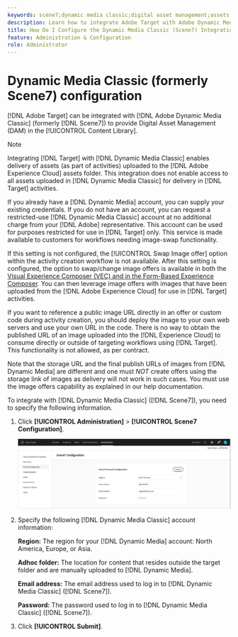 ```yaml
---
keywords: scene7;dynamic media classic;digital asset management;assets;dam;content library;swap image
description: Learn how to integrate Adobe Target with Adobe Dynamic Media Classic (formerly Scene7) to provide Digital Asset Management (DAM) in the Content Library.
title: How Do I Configure the Dynamic Media Classic (Scene7) Integration?
feature: Administration & Configuration
role: Administrator
---
```


# Dynamic Media Classic (formerly Scene7) configuration

[!DNL Adobe Target] can be integrated with [!DNL Adobe Dynamic Media Classic] (formerly [!DNL Scene7]) to provide Digital Asset Management (DAM) in the [!UICONTROL Content Library].

>[!NOTE]
>
>Integrating [!DNL Target] with [!DNL Dynamic Media Classic] enables delivery of assets (as part of activities) uploaded to the [!DNL Adobe Experience Cloud] assets folder. This integration does not enable access to all assets uploaded in [!DNL Dynamic Media Classic] for delivery in [!DNL Target] activities.

If you already have a [!DNL Dynamic Media] account, you can supply your existing credentials. If you do not have an account, you can request a restricted-use [!DNL Dynamic Media Classic] account at no additional charge from your [!DNL Adobe] representative. This account can be used for purposes restricted for use in [!DNL Target] only. This service is made available to customers for workflows needing image-swap functionality.

<!-- 
>[!NOTE]
>
>A restricted-use, free [!DNL Dynamic Media Classic] account for [!DNL Adobe Target] is no longer supported for new customers or new users. Existing sign-in credentials work as usual. 
-->

If this setting is not configured, the [!UICONTROL Swap Image offer] option within the activity creation workflow is not available. After this setting is configured, the option to swap/change image offers is available in both the [Visual Experience Composer (VEC) and in the Form-Based Experience Composer](/help/c-experiences/experiences.md#concept_A2E10F6AFB3D4AEAB6951EE14688848D). You can then leverage image offers with images that have been uploaded from the [!DNL Adobe Experience Cloud] for use in [!DNL Target] activities.

If you want to reference a public image URL directly in an offer or custom code during activity creation, you should deploy the image to your own web servers and use your own URL in the code. There is no way to obtain the published URL of an image uploaded into the [!DNL Experience Cloud] to consume directly or outside of targeting workflows using [!DNL Target]. This functionality is not allowed, as per contract.

Note that the storage URL and the final publish URLs of images from [!DNL Dynamic Media] are different and one must *NOT* create offers using the storage link of images as delivery will not work in such cases. You must use the image offers capability as explained in our help documentation.

To integrate with [!DNL Dynamic Media Classic] ([!DNL Scene7]), you need to specify the following information. 

1. Click **[!UICONTROL Administration]** > **[!UICONTROL Scene7 Configuration]**.

   ![Scene7 page](/help/administrating-target/assets/scene7.png)

1. Specify the following [!DNL Dynamic Media Classic] account information:

   **Region:** The region for your [!DNL Dynamic Media] account: North America, Europe, or Asia.

   **Adhoc folder:** The location for content that resides outside the target folder and are manually uploaded to [!DNL Dynamic Media].

   **Email address:** The email address used to log in to [!DNL Dynamic Media Classic] ([!DNL Scene7]).

   **Password:** The password used to log in to [!DNL Dynamic Media Classic] ([!DNL Scene7]).

1. Click **[!UICONTROL Submit]**.
